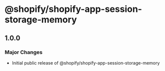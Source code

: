 # @shopify/shopify-app-session-storage-memory

## 1.0.0

### Major Changes

- Initial public release of @shopify/shopify-app-session-storage-memory
